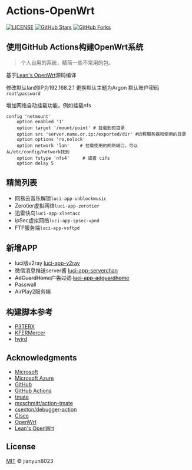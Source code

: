 # Actions-OpenWrt

[![LICENSE](https://img.shields.io/github/license/mashape/apistatus.svg?style=flat-square&label=LICENSE)](https://github.com/jianyun8023/openwrt_action/blob/master/LICENSE)
[![GitHub Stars](https://img.shields.io/github/stars/jianyun8023/openwrt_action.svg?style=flat-square&label=Stars&logo=github)](https://github.com/jianyun8023/openwrt_action/stargazers)
[![GitHub Forks](https://img.shields.io/github/forks/jianyun8023/openwrt_action.svg?style=flat-square&label=Forks&logo=github)](https://github.com/jianyun8023/openwrt_action/fork)

使用GitHub Actions构建OpenWrt系统
--------

> 个人自用的系统，精简一些不常用的包。

基于[Lean's OpenWrt](https://github.com/coolsnowwolf/lede)源码编译


修改默认lan的IP为192.168.2.1
更换默认主题为Argon
默认账户密码 `root\password`

增加网络自动挂载功能，例如挂载nfs
```
config 'netmount' 
    option enabled '1'
    option target '/mount/point' # 挂载到的目录
    option src 'server.name.or.ip:/exported/dir' #远程服务器和使用的目录
    option options 'ro,nolock'
    option network 'lan'    # 挂载使用的网络端口，可以从/etc/config/network找到
    option fstype 'nfs4'     # 或者 cifs
    option delay 5
```

## 精简列表
- 网易云音乐解锁`luci-app-unblockmusic`
- Zerotier虚拟网络`luci-app-zerotier`
- 迅雷快鸟`luci-app-xlnetacc`
- ipSec虚拟网络`luci-app-ipsec-vpnd`
- FTP服务端`luci-app-vsftpd`


## 新增APP
- luci版v2ray [luci-app-v2ray](https://github.com/kuoruan/luci-app-v2ray)
- 微信消息推送server酱 [luci-app-serverchan](https://github.com/tty228/luci-app-serverchan)
- ~~AdGuardHome广告过滤 [luci-app-adguardhome](https://github.com/rufengsuixing/luci-app-adguardhome)~~
- Passwall
- AirPlay2服务端

## 构建脚本参考
- [P3TERX](https://github.com/P3TERX/Actions-OpenWrt)
- [KFERMercer](https://github.com/KFERMercer/OpenWrt-CI)
- [hyird](https://github.com/hyird/Action-Openwrt)

## Acknowledgments

- [Microsoft](https://www.microsoft.com)
- [Microsoft Azure](https://azure.microsoft.com)
- [GitHub](https://github.com)
- [GitHub Actions](https://github.com/features/actions)
- [tmate](https://github.com/tmate-io/tmate)
- [mxschmitt/action-tmate](https://github.com/mxschmitt/action-tmate)
- [csexton/debugger-action](https://github.com/csexton/debugger-action)
- [Cisco](https://www.cisco.com/)
- [OpenWrt](https://github.com/openwrt/openwrt)
- [Lean's OpenWrt](https://github.com/coolsnowwolf/lede)

## License

[MIT](https://github.com/jianyun8023/openwrt_action/blob/master/LICENSE) © jianyun8023
